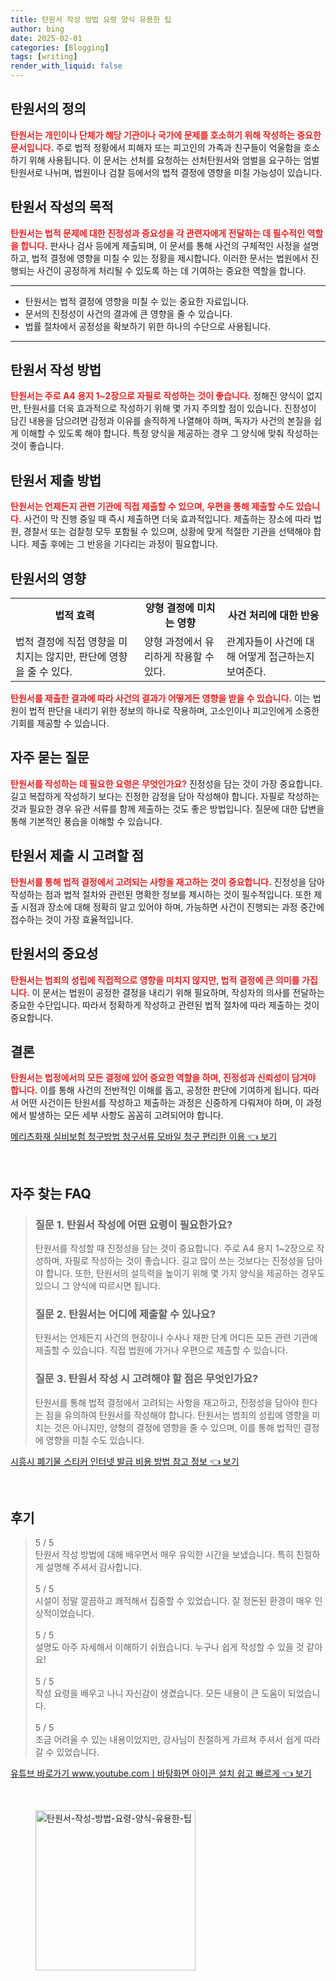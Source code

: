 ```yaml
---
title: 탄원서 작성 방법 요령 양식 유용한 팁
author: bing
date: 2025-02-01
categories: [Blogging]
tags: [writing]
render_with_liquid: false
---
```



<h2 id='탄원서의 정의'>탄원서의 정의</h2>

<p><b><span style="color: #ee2323;">탄원서는 개인이나 단체가 해당 기관이나 국가에 문제를 호소하기 위해 작성하는 중요한 문서입니다.</span></b> 주로 법적 정황에서 피해자 또는 피고인의 가족과 친구들이 억울함을 호소하기 위해 사용됩니다. 이 문서는 선처를 요청하는 선처탄원서와 엄벌을 요구하는 엄벌탄원서로 나뉘며, 법원이나 검찰 등에서의 법적 결정에 영향을 미칠 가능성이 있습니다.</p>

<h2 id='탄원서 작성의 목적'>탄원서 작성의 목적</h2>

<p><b><span style="color: #ee2323;">탄원서는 법적 문제에 대한 진정성과 중요성을 각 관련자에게 전달하는 데 필수적인 역할을 합니다.</span></b> 판사나 검사 등에게 제출되며, 이 문서를 통해 사건의 구체적인 사정을 설명하고, 법적 결정에 영향을 미칠 수 있는 정황을 제시합니다. 이러한 문서는 법원에서 진행되는 사건이 공정하게 처리될 수 있도록 하는 데 기여하는 중요한 역할을 합니다.</p>

<hr />

<ul>
    <li>탄원서는 법적 결정에 영향을 미칠 수 있는 중요한 자료입니다.</li>
    <li>문서의 진정성이 사건의 결과에 큰 영향을 줄 수 있습니다.</li>
    <li>법률 절차에서 공정성을 확보하기 위한 하나의 수단으로 사용됩니다.</li>
</ul>

<hr />

<h2 id='탄원서 작성 방법'>탄원서 작성 방법</h2>

<p><b><span style="color: #ee2323;">탄원서는 주로 A4 용지 1~2장으로 자필로 작성하는 것이 좋습니다.</span></b> 정해진 양식이 없지만, 탄원서를 더욱 효과적으로 작성하기 위해 몇 가지 주의할 점이 있습니다. 진정성이 담긴 내용을 담으려면 감정과 이유를 솔직하게 나열해야 하며, 독자가 사건의 본질을 쉽게 이해할 수 있도록 해야 합니다. 특정 양식을 제공하는 경우 그 양식에 맞춰 작성하는 것이 좋습니다.</p>

<h2 id='탄원서 제출 방법'>탄원서 제출 방법</h2>

<p><b><span style="color: #ee2323;">탄원서는 언제든지 관련 기관에 직접 제출할 수 있으며, 우편을 통해 제출할 수도 있습니다.</span></b> 사건이 막 진행 중일 때 즉시 제출하면 더욱 효과적입니다. 제출하는 장소에 따라 법원, 경찰서 또는 검찰청 모두 포함될 수 있으며, 상황에 맞게 적절한 기관을 선택해야 합니다. 제출 후에는 그 반응을 기다리는 과정이 필요합니다.</p>

<h2 id='탄원서의 영향'>탄원서의 영향</h2>

<table>
    <tr>
        <td style="text-align: center; height: 17px;"><b>법적 효력</b></td>
        <td style="text-align: center; height: 17px;"><b>양형 결정에 미치는 영향</b></td>
        <td style="text-align: center; height: 17px;"><b>사건 처리에 대한 반응</b></td>
    </tr>
    <tr>
        <td>법적 결정에 직접 영향을 미치지는 않지만, 판단에 영향을 줄 수 있다.</td>
        <td>양형 과정에서 유리하게 작용할 수 있다.</td>
        <td>관계자들이 사건에 대해 어떻게 접근하는지 보여준다.</td>
    </tr>
</table>

<p><b><span style="color: #ee2323;">탄원서를 제출한 결과에 따라 사건의 결과가 어떻게든 영향을 받을 수 있습니다.</span></b> 이는 법원이 법적 판단을 내리기 위한 정보의 하나로 작용하며, 고소인이나 피고인에게 소중한 기회를 제공할 수 있습니다.</p>

<h2 id='자주 묻는 질문'>자주 묻는 질문</h2>

<p><b><span style="color: #ee2323;">탄원서를 작성하는 데 필요한 요령은 무엇인가요?</span></b> 진정성을 담는 것이 가장 중요합니다. 길고 복잡하게 작성하기 보다는 진정한 감정을 담아 작성해야 합니다. 자필로 작성하는 것과 필요한 경우 유관 서류를 함께 제출하는 것도 좋은 방법입니다. 질문에 대한 답변을 통해 기본적인 풍습을 이해할 수 있습니다.</p>

<h2 id='탄원서 제출 시 고려할 점'>탄원서 제출 시 고려할 점</h2>

<p><b><span style="color: #ee2323;">탄원서를 통해 법적 결정에서 고려되는 사항을 재고하는 것이 중요합니다.</span></b> 진정성을 담아 작성하는 점과 법적 절차와 관련된 명확한 정보를 제시하는 것이 필수적입니다. 또한 제출 시점과 장소에 대해 정확히 알고 있어야 하며, 가능하면 사건이 진행되는 과정 중간에 접수하는 것이 가장 효율적입니다.</p>

<h2 id='탄원서의 중요성'>탄원서의 중요성</h2>

<p><b><span style="color: #ee2323;">탄원서는 범죄의 성립에 직접적으로 영향을 미치지 않지만, 법적 결정에 큰 의미를 가집니다.</span></b> 이 문서는 법원이 공정한 결정을 내리기 위해 필요하며, 작성자의 의사를 전달하는 중요한 수단입니다. 따라서 정확하게 작성하고 관련된 법적 절차에 따라 제출하는 것이 중요합니다.</p>

<h2 id='결론'>결론</h2>

<p><b><span style="color: #ee2323;">탄원서는 법정에서의 모든 결정에 있어 중요한 역할을 하며, 진정성과 신뢰성이 담겨야 합니다.</span></b> 이를 통해 사건의 전반적인 이해를 돕고, 공정한 판단에 기여하게 됩니다. 따라서 어떤 사건이든 탄원서를 작성하고 제출하는 과정은 신중하게 다뤄져야 하며, 이 과정에서 발생하는 모든 세부 사항도 꼼꼼히 고려되어야 합니다.</p>


<p><a class="click-button" title="메리츠화재 실비보험 청구방법 청구서류 모바일 청구 편리한 이용" href="https://purplelist.github.io/posts/%EB%A9%94%EB%A6%AC%EC%B8%A0%ED%99%94%EC%9E%AC-%EC%8B%A4%EB%B9%84%EB%B3%B4%ED%97%98-%EC%B2%AD%EA%B5%AC%EB%B0%A9%EB%B2%95-%EC%B2%AD%EA%B5%AC%EC%84%9C%EB%A5%98-%EB%AA%A8%EB%B0%94%EC%9D%BC-%EC%B2%AD%EA%B5%AC-%ED%8E%B8%EB%A6%AC%ED%95%9C-%EC%9D%B4%EC%9A%A9/" rel="dofollow">메리츠화재 실비보험 청구방법 청구서류 모바일 청구 편리한 이용 👈 보기</a></p><br>
<h2 id='자주_찾는_FAQ'>자주 찾는 FAQ</h2>
<div itemscope="" itemtype="https://schema.org/FAQPage"> 
<blockquote> 
<div itemscope="" itemprop="mainEntity" itemtype="https://schema.org/Question"> 
<h3 itemprop="name">질문 1. 탄원서 작성에 어떤 요령이 필요한가요?</h3> 
<div itemscope="" itemprop="acceptedAnswer" itemtype="https://schema.org/Answer"> 
<span itemprop="text"> 
<p>탄원서를 작성할 때 진정성을 담는 것이 중요합니다. 주로 A4 용지 1~2장으로 작성하며, 자필로 작성하는 것이 좋습니다. 길고 많이 쓰는 것보다는 진정성을 담아야 합니다. 또한, 탄원서의 설득력을 높이기 위해 몇 가지 양식을 제공하는 경우도 있으니 그 양식에 따르시면 됩니다.</p> 
</span> 
</div> 
</div> 
<div itemscope="" itemprop="mainEntity" itemtype="https://schema.org/Question"> 
<h3 itemprop="name">질문 2. 탄원서는 어디에 제출할 수 있나요?</h3> 
<div itemscope="" itemprop="acceptedAnswer" itemtype="https://schema.org/Answer"> 
<span itemprop="text"> 
<p>탄원서는 언제든지 사건의 현장이나 수사나 재판 단계 어디든 모든 관련 기관에 제출할 수 있습니다. 직접 법원에 가거나 우편으로 제출할 수 있습니다.</p> 
</span> 
</div> 
</div> 
<div itemscope="" itemprop="mainEntity" itemtype="https://schema.org/Question"> 
<h3 itemprop="name">질문 3. 탄원서 작성 시 고려해야 할 점은 무엇인가요?</h3> 
<div itemscope="" itemprop="acceptedAnswer" itemtype="https://schema.org/Answer"> 
<span itemprop="text"> 
<p>탄원서를 통해 법적 결정에서 고려되는 사항을 재고하고, 진정성을 담아야 한다는 점을 유의하여 탄원서를 작성해야 합니다. 탄원서는 범죄의 성립에 영향을 미치는 것은 아니지만, 양형의 결정에 영향을 줄 수 있으며, 이를 통해 법적인 결정에 영향을 미칠 수도 있습니다.</p> 
</span> 
</div> 
</div> 
</blockquote> 
</div>
<p><a class="click-button" title="시흥시 폐기물 스티커 인터넷 발급 비용 방법 참고 정보" href="https://purplelist.github.io/posts/%EC%8B%9C%ED%9D%A5%EC%8B%9C-%ED%8F%90%EA%B8%B0%EB%AC%BC-%EC%8A%A4%ED%8B%B0%EC%BB%A4-%EC%9D%B8%ED%84%B0%EB%84%B7-%EB%B0%9C%EA%B8%89-%EB%B9%84%EC%9A%A9-%EB%B0%A9%EB%B2%95-%EC%B0%B8%EA%B3%A0-%EC%A0%95%EB%B3%B4/" rel="dofollow">시흥시 폐기물 스티커 인터넷 발급 비용 방법 참고 정보 👈 보기</a></p><br>
<h2 id='후기'>후기</h2>
<div itemscope itemtype="https://schema.org/Product">
  <blockquote>
  <div itemprop="review" itemscope itemtype="https://schema.org/Review">
      <div itemprop="reviewRating" itemscope itemtype="https://schema.org/Rating"> <span itemprop="ratingValue">5</span> / <span itemprop="bestRating">5</span> </div>
      <span itemprop="reviewBody">탄원서 작성 방법에 대해 배우면서 매우 유익한 시간을 보냈습니다. 특히 친절하게 설명해 주셔서 감사합니다.</span>
  </div>
  <br>
  <div itemprop="review" itemscope itemtype="https://schema.org/Review">
      <div itemprop="reviewRating" itemscope itemtype="https://schema.org/Rating"> <span itemprop="ratingValue">5</span> / <span itemprop="bestRating">5</span> </div>
      <span itemprop="reviewBody">시설이 정말 깔끔하고 쾌적해서 집중할 수 있었습니다. 잘 정돈된 환경이 매우 인상적이었습니다.</span>
  </div>
  <br>
  <div itemprop="review" itemscope itemtype="https://schema.org/Review">
      <div itemprop="reviewRating" itemscope itemtype="https://schema.org/Rating"> <span itemprop="ratingValue">5</span> / <span itemprop="bestRating">5</span> </div>
      <span itemprop="reviewBody">설명도 아주 자세해서 이해하기 쉬웠습니다. 누구나 쉽게 작성할 수 있을 것 같아요!</span>
  </div>
  <br>
  <div itemprop="review" itemscope itemtype="https://schema.org/Review">
      <div itemprop="reviewRating" itemscope itemtype="https://schema.org/Rating"> <span itemprop="ratingValue">5</span> / <span itemprop="bestRating">5</span> </div>
      <span itemprop="reviewBody">작성 요령을 배우고 나니 자신감이 생겼습니다. 모든 내용이 큰 도움이 되었습니다.</span>
  </div>
  <br>
  <div itemprop="review" itemscope itemtype="https://schema.org/Review">
      <div itemprop="reviewRating" itemscope itemtype="https://schema.org/Rating"> <span itemprop="ratingValue">5</span> / <span itemprop="bestRating">5</span> </div>
      <span itemprop="reviewBody">조금 어려울 수 있는 내용이었지만, 강사님이 친절하게 가르쳐 주셔서 쉽게 따라갈 수 있었습니다.</span>
  </div>
  </blockquote>
</div>
<p><a class="click-button" title="유튜브 바로가기 www.youtube.comㅣ바탕화면 아이콘 설치 쉽고 빠르게" href="https://purplelist.github.io/posts/%EC%9C%A0%ED%8A%9C%EB%B8%8C-%EB%B0%94%EB%A1%9C%EA%B0%80%EA%B8%B0-www.youtube.com%E3%85%A3%EB%B0%94%ED%83%95%ED%99%94%EB%A9%B4-%EC%95%84%EC%9D%B4%EC%BD%98-%EC%84%A4%EC%B9%98-%EC%89%BD%EA%B3%A0-%EB%B9%A0%EB%A5%B4%EA%B2%8C/" rel="dofollow">유튜브 바로가기 www.youtube.comㅣ바탕화면 아이콘 설치 쉽고 빠르게 👈 보기</a></p><br>
<figure class="image"><img src="https://purplelist.github.io/assets/img/thumbnail/탄원서-작성-방법-요령-양식-유용한-팁.webp" alt="탄원서-작성-방법-요령-양식-유용한-팁" width="256" height="256"></figure>